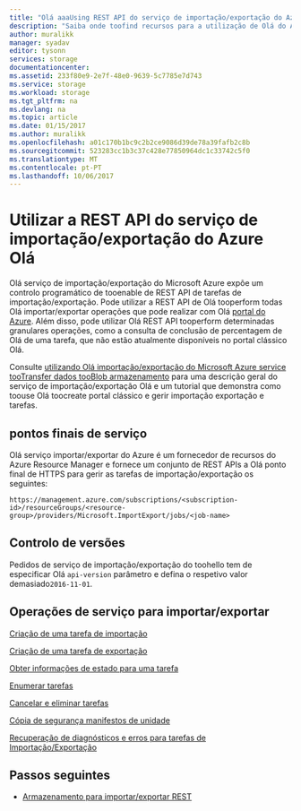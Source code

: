 ```yaml
---
title: "Olá aaaUsing REST API do serviço de importação/exportação do Azure | Microsoft Docs"
description: "Saiba onde toofind recursos para a utilização de Olá do Azure para importar/exportar serviço API REST, incluindo o material de referência como tooand."
author: muralikk
manager: syadav
editor: tysonn
services: storage
documentationcenter: 
ms.assetid: 233f80e9-2e7f-48e0-9639-5c7785e7d743
ms.service: storage
ms.workload: storage
ms.tgt_pltfrm: na
ms.devlang: na
ms.topic: article
ms.date: 01/15/2017
ms.author: muralikk
ms.openlocfilehash: a01c170b1bc9c2b2ce9086d39de78a39fafb2c8b
ms.sourcegitcommit: 523283cc1b3c37c428e77850964dc1c33742c5f0
ms.translationtype: MT
ms.contentlocale: pt-PT
ms.lasthandoff: 10/06/2017
---
```

# <a name="using-hello-azure-importexport-service-rest-api"></a>Utilizar a REST API do serviço de importação/exportação do Azure Olá

Olá serviço de importação/exportação do Microsoft Azure expõe um controlo programático de tooenable de REST API de tarefas de importação/exportação. Pode utilizar a REST API de Olá tooperform todas Olá importar/exportar operações que pode realizar com Olá [portal do Azure](https://portal.azure.com/). Além disso, pode utilizar Olá REST API tooperform determinadas granulares operações, como a consulta de conclusão de percentagem de Olá de uma tarefa, que não estão atualmente disponíveis no portal clássico Olá.

Consulte [utilizando Olá importação/exportação do Microsoft Azure service tooTransfer dados tooBlob armazenamento](storage-import-export-service.md) para uma descrição geral do serviço de importação/exportação Olá e um tutorial que demonstra como toouse Olá toocreate portal clássico e gerir importação exportação e tarefas.

## <a name="service-endpoints"></a>pontos finais de serviço

Olá serviço importar/exportar do Azure é um fornecedor de recursos do Azure Resource Manager e fornece um conjunto de REST APIs a Olá ponto final de HTTPS para gerir as tarefas de importação/exportação os seguintes:

```
https://management.azure.com/subscriptions/<subscription-id>/resourceGroups/<resource-group>/providers/Microsoft.ImportExport/jobs/<job-name>
```

## <a name="versioning"></a>Controlo de versões

Pedidos de serviço de importação/exportação do toohello tem de especificar Olá `api-version` parâmetro e defina o respetivo valor demasiado`2016-11-01`.

## <a name="importexport-service-operations"></a>Operações de serviço para importar/exportar

[Criação de uma tarefa de importação](storage-import-export-creating-an-import-job.md)

[Criação de uma tarefa de exportação](storage-import-export-creating-an-export-job.md)

[Obter informações de estado para uma tarefa](storage-import-export-retrieving-state-info-for-a-job.md)

[Enumerar tarefas](storage-import-export-enumerating-jobs.md)

[Cancelar e eliminar tarefas](storage-import-export-cancelling-and-deleting-jobs.md)

[Cópia de segurança manifestos de unidade](storage-import-export-backing-up-drive-manifests.md)

[Recuperação de diagnósticos e erros para tarefas de Importação/Exportação](storage-import-export-diagnostics-and-error-recovery.md)

## <a name="next-steps"></a>Passos seguintes

* [Armazenamento para importar/exportar REST](/rest/api/storageimportexport)
